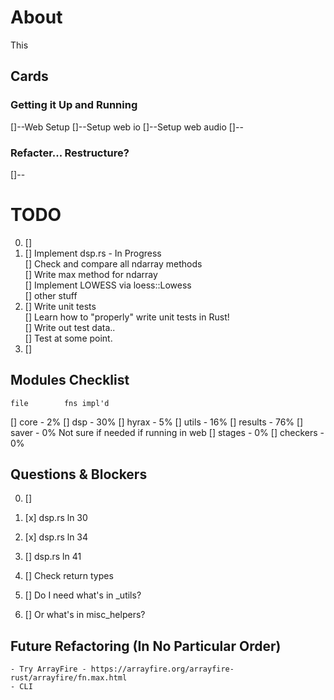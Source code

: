 # About
This 

## Cards
### Getting it Up and Running
[]--Web Setup
    []--Setup web io
    []--Setup web audio
[]--

### Refacter... Restructure?
[]--


# TODO  
0.  []  
1.  []  Implement dsp.rs - In Progress  
        []  Check and compare all ndarray methods  
            []  Write max method for ndarray  
        []  Implement LOWESS via loess::Lowess  
        []  other stuff  
13. []  Write unit tests  
        []  Learn how to "properly" write unit tests in Rust!  
        []  Write out test data..  
        []  Test at some point.  
47. []  
  
## Modules Checklist
    file        fns impl'd
[]  core        - 2%
[]  dsp         - 30%
[]  hyrax       - 5%
[]  utils       - 16%
[]  results     - 76%
[]  saver       - 0%    Not sure if needed if running in web
[]  stages      - 0%
[]  checkers    - 0%
  
## Questions & Blockers  
0.  []  
1.  [x] dsp.rs ln 30  
2.  [x] dsp.rs ln 34  
3.  []  dsp.rs ln 41  
  
10. []  Check return types  
13. []  Do I need what's in _utils?  
14. []  Or what's in misc_helpers?  
  
## Future Refactoring (In No Particular Order)  
    - Try ArrayFire - https://arrayfire.org/arrayfire-rust/arrayfire/fn.max.html  
    - CLI  